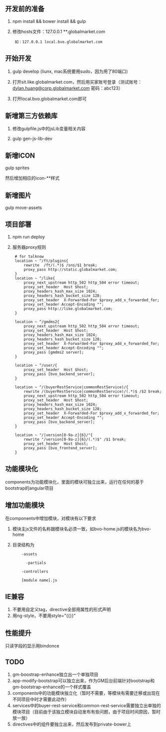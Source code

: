 ## 开发前的准备

1. npm install && bower install && gulp

2. 修改hosts文件：127.0.0.1 **.globalmarket.com

        如：127.0.0.1 local.bvo.globalmarket.com

## 开始开发

1. gulp develop (liunx, mac系统要用sudo，因为用了80端口)

2. 打开sit.like.globalmarket.com，然后用买家账号登录（测试账号：dylan.huang@corp.globalmarket.com 密码：abc123）

3. 打开local.bvo.globalmarket.com即可

## 新增第三方依赖库

1. 修改gulpfile.js中的jsLib变量相关内容

2. gulp gen-js-lib-dev

## 新增ICON

gulp sprites

然后增加相应的icon-**样式

## 新增图片

gulp move-assets

## 项目部署

1. npm run deploy

2. 服务器proxy规则

        # for talknow
        location ~ ^/ft/plugins{
            rewrite  /ft/(.*)$ /sns/$1 break;
            proxy_pass http://static.globalmarket.com;
        }
        location ~ ^/like{
            proxy_next_upstream http_502 http_504 error timeout;
            proxy_set_header  Host $host;
            proxy_headers_hash_max_size 1024;
            proxy_headers_hash_bucket_size 128;
            proxy_set_header  X-Forwarded-For $proxy_add_x_forwarded_for;
            proxy_set_header Accept-Encoding "";
            proxy_pass http://like.globalmarket.com;
        }

        location ~ ^/gmdms2{
            proxy_next_upstream http_502 http_504 error timeout;
            proxy_set_header  Host $host;
            proxy_headers_hash_max_size 1024;
            proxy_headers_hash_bucket_size 128;
            proxy_set_header  X-Forwarded-For $proxy_add_x_forwarded_for;
            proxy_set_header Accept-Encoding "";
            proxy_pass [gmdms2 server];
        }

        location ~ ^/user/{
            proxy_set_header  Host $host;
            proxy_pass [bvo_backend_server];
        }

        location ~ ^/(buyerRestService|commonRestService)/{
            rewrite /(buyerRestService|commonRestService)/(.*)$ /$2 break;
            proxy_next_upstream http_502 http_504 error timeout;
            proxy_set_header  Host $host;
            proxy_headers_hash_max_size 1024;
            proxy_headers_hash_bucket_size 128;
            proxy_set_header  X-Forwarded-For $proxy_add_x_forwarded_for;
            proxy_set_header Accept-Encoding "";
            proxy_pass [bvo_backend_server];
        }

        location ~ "/|version[0-9a-z]{6}/"{
            rewrite "/version[0-9a-z]{6}/(.*)$" /$1 break;
            proxy_set_header  Host $host;
            proxy_pass [bvo_frontend_server];
        }

## 功能模块化

components为功能模块化，里面的模块可独立出来，运行在任何的基于bootstrap的angular项目

## 增加功能模块

在components中增加模块，对模块有以下要求

1. 模块主js文件的名称跟模块名必须一致，如bvo-home.js的模块名为bvo-home

2. 目录结构为

           -assets

             -partials

           -controllers

           [module name].js

## IE兼容

1. 不要用自定义tag，directive全部用属性的形式声明
2. 用ng-style，不要用style="{{}}"

## 性能提升

只读字段的显示用bindonce

## TODO

1. gm-boostrap-enhance独立出一个单独项目
2. app-modify-bootstrap可以独立出来，作为GM后台前端针对bootstrap和gm-bootstrap-enhance的一个样式覆盖
3. components中的功能模块独立化（暂时不需要，等模块有需要迁移或出现在不同项目中时才需要此动作）
4. services中的buyer-rest-service和common-rest-service需要独立出单独的模块项目（目前由于该独立模块自动发布有些问题，由于项目时间原因，暂时放一放）
5. directives中的组件要独立出来，然后发布到private-bower上

